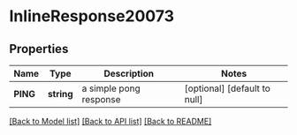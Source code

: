 # InlineResponse20073

## Properties
Name | Type | Description | Notes
------------ | ------------- | ------------- | -------------
**PING** | **string** | a simple pong response | [optional] [default to null]

[[Back to Model list]](../README.md#documentation-for-models) [[Back to API list]](../README.md#documentation-for-api-endpoints) [[Back to README]](../README.md)

